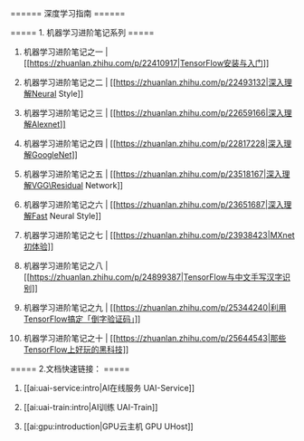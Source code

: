 ====== 深度学习指南 ======



===== 1. 机器学习进阶笔记系列 =====

1)	机器学习进阶笔记之一 | [[https://zhuanlan.zhihu.com/p/22410917|TensorFlow安装与入门]]

2)	机器学习进阶笔记之二 | [[https://zhuanlan.zhihu.com/p/22493132|深入理解Neural Style]]

3)	机器学习进阶笔记之三 | [[https://zhuanlan.zhihu.com/p/22659166|深入理解Alexnet]]

4)	机器学习进阶笔记之四 | [[https://zhuanlan.zhihu.com/p/22817228|深入理解GoogleNet]]

5)	机器学习进阶笔记之五 | [[https://zhuanlan.zhihu.com/p/23518167|深入理解VGG\Residual Network]]

6)	机器学习进阶笔记之六 | [[https://zhuanlan.zhihu.com/p/23651687|深入理解Fast Neural Style]]

7)	机器学习进阶笔记之七 | [[https://zhuanlan.zhihu.com/p/23938423|MXnet初体验]]

8)	机器学习进阶笔记之八 | [[https://zhuanlan.zhihu.com/p/24899387|TensorFlow与中文手写汉字识别]]

9)	机器学习进阶笔记之九 | [[https://zhuanlan.zhihu.com/p/25344240|利用TensorFlow搞定「倒字验证码」]]

10)	机器学习进阶笔记之十 | [[https://zhuanlan.zhihu.com/p/25644543|那些TensorFlow上好玩的黑科技]]

===== 2.文档快速链接： =====


1) [[ai:uai-service:intro|AI在线服务 UAI-Service]]

2) [[ai:uai-train:intro|AI训练 UAI-Train]]

3) [[ai:gpu:introduction|GPU云主机 GPU UHost]]

